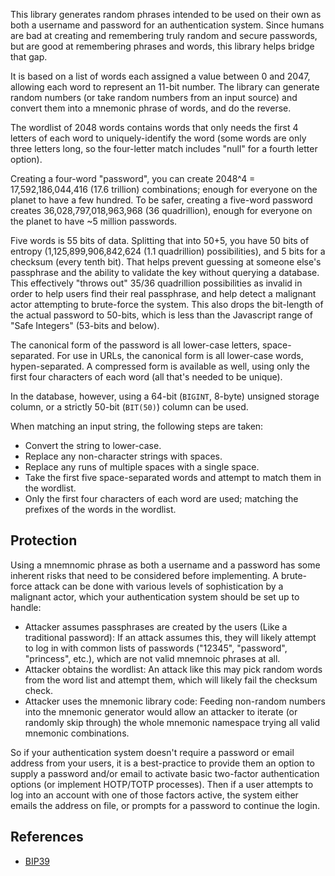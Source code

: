 This library generates random phrases intended to be used on their own as both a username and password for an authentication system. Since humans are bad at creating and remembering truly random and secure passwords, but are good at remembering phrases and words, this library helps bridge that gap.

It is based on a list of words each assigned a value between 0 and 2047, allowing each word to represent an 11-bit number. The library can generate random numbers (or take random numbers from an input source) and convert them into a mnemonic phrase of words, and do the reverse.

The wordlist of 2048 words contains words that only needs the first 4 letters of each word to uniquely-identify the word (some words are only three letters long, so the four-letter match includes "null" for a fourth letter option).

Creating a four-word "password", you can create 2048^4 = 17,592,186,044,416 (17.6 trillion) combinations; enough for everyone on the planet to have a few hundred. To be safer, creating a five-word password creates 36,028,797,018,963,968 (36 quadrillion), enough for everyone on the planet to have ~5 million passwords.

Five words is 55 bits of data. Splitting that into 50+5, you have 50 bits of entropy (1,125,899,906,842,624 (1.1 quadrillion) possibilities), and 5 bits for a checksum (every tenth bit). That helps prevent guessing at someone else's passphrase and the ability to validate the key without querying a database. This effectively "throws out" 35/36 quadrillion possibilities as invalid in order to help users find their real passphrase, and help detect a malignant actor attempting to brute-force the system. This also drops the bit-length of the actual password to 50-bits, which is less than the Javascript range of "Safe Integers" (53-bits and below).

The canonical form of the password is all lower-case letters, space-separated. For use in URLs, the canonical form is all lower-case words, hypen-separated. A compressed form is available as well, using only the first four characters of each word (all that's needed to be unique).

In the database, however, using a 64-bit (`BIGINT`, 8-byte) unsigned storage column, or a strictly 50-bit (`BIT(50)`) column can be used.

When matching an input string, the following steps are taken:

* Convert the string to lower-case.
* Replace any non-character strings with spaces.
* Replace any runs of multiple spaces with a single space.
* Take the first five space-separated words and attempt to match them in the wordlist.
* Only the first four characters of each word are used; matching the prefixes of the words in the wordlist.

## Protection
Using a mnemnomic phrase as both a username and a password has some inherent risks that need to be considered before implementing. A brute-force attack can be done with various levels of sophistication by a malignant actor, which your authentication system should be set up to handle:

* Attacker assumes passphrases are created by the users (Like a traditional password): If an attack assumes this, they will likely attempt to log in with common lists of passwords ("12345", "password", "princess", etc.), which are not valid mnemnoic phrases at all.
* Attacker obtains the wordlist: An attack like this may pick random words from the word list and attempt them, which will likely fail the checksum check.
* Attacker uses the mnemonic library code: Feeding non-random numbers into the mnemonic generator would allow an attacker to iterate (or randomly skip through) the whole mnemonic namespace trying all valid mnemonic combinations.

So if your authentication system doesn't require a password or email address from your users, it is a best-practice to provide them an option to supply a password and/or email to activate basic two-factor authentication options (or implement HOTP/TOTP processes). Then if a user attempts to log into an account with one of those factors active, the system either emails the address on file, or prompts for a password to continue the login.

## References
* [BIP39](https://github.com/bitcoin/bips/blob/master/bip-0039.mediawiki)

